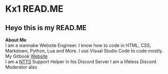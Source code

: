 # Kx1 READ.ME  
## Heyo this is my READ.ME  
**About Me**  
I am a wannabe Website Engineer. I know how to code in HTML, CSS, Markdown, Python, Lua and More. I use Visual Studio Code to code mostly.  
My Gitbook [Website](https://kataokax1.gitbook.io/kx1.com)  
I am a [NTTS](https://notexttospeech.com/]) Support Helper in his Discord Server
I am a lifeless Discord Moderator also
